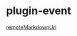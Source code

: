 # plugin-event

[remoteMarkdownUrl](https://raw.githubusercontent.com/beautywe/plugin-event/master/README.md)